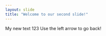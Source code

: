 ```yaml
---
layout: slide
title: "Welcome to our second slide!"
---
```

My new text 123
Use the left arrow to go back!
